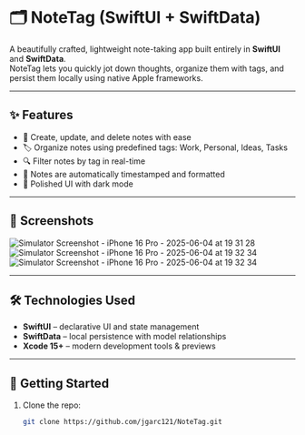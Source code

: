 # 🗂️ NoteTag (SwiftUI + SwiftData)

A beautifully crafted, lightweight note-taking app built entirely in **SwiftUI** and **SwiftData**.  
NoteTag lets you quickly jot down thoughts, organize them with tags, and persist them locally using native Apple frameworks.

---

## ✨ Features

- 📝 Create, update, and delete notes with ease
- 🏷️ Organize notes using predefined tags: Work, Personal, Ideas, Tasks
- 🔍 Filter notes by tag in real-time
- 📆 Notes are automatically timestamped and formatted
- 🌙 Polished UI with dark mode

---

## 📸 Screenshots
![Simulator Screenshot - iPhone 16 Pro - 2025-06-04 at 19 31 28](https://github.com/user-attachments/assets/97391dc7-c2df-4f2f-953a-054edc060411)![Simulator Screenshot - iPhone 16 Pro - 2025-06-04 at 19 32 34](https://github.com/user-attachments/assets/e17c1175-d0e5-449e-bf0d-9b7f33868954) ![Simulator Screenshot - iPhone 16 Pro - 2025-06-04 at 19 32 34](https://github.com/user-attachments/assets/e17c1175-d0e5-449e-bf0d-9b7f33868954)

---

## 🛠️ Technologies Used

- **SwiftUI** – declarative UI and state management
- **SwiftData** – local persistence with model relationships
- **Xcode 15+** – modern development tools & previews

---

## 🚀 Getting Started

1. Clone the repo:
   ```bash
   git clone https://github.com/jgarc121/NoteTag.git
